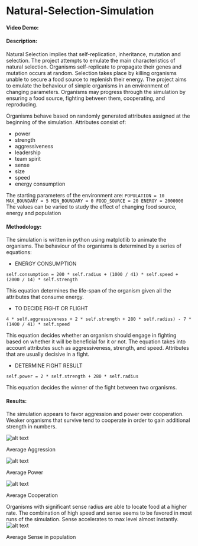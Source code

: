 # Natural-Selection-Simulation
#### Video Demo:  <URL HERE>

#### Description:
Natural Selection implies that self-replication, inheritance, mutation and selection. The project attempts to emulate the main characteristics of natural selection. Organisms self-replicate to propagate their genes and mutation occurs at random. Selection takes place by killing organisms unable to secure a food source to replenish their energy.
The project aims to emulate the behaviour of simple organisms in an environment of changing parameters. Organisms may progress through the simulation by ensuring a food source, fighting between them, cooperating, and reproducing.

Organisms behave based on randomly generated attributes assigned at the beginning of the simulation. Attributes consist of:
- power
- strength
- aggressiveness
- leadership
- team spirit
- sense
- size
- speed
- energy consumption

The starting parameters of the environment are: 
    ```POPULATION = 10
       MAX_BOUNDARY = 5
       MIN_BOUNDARY = 0
       FOOD_SOURCE = 20
       ENERGY = 2000000```
The values can be varied to study the effect of changing food source, energy and population

#### Methodology:
The simulation is written in python using matplotlib to animate the organisms.
The behaviour of the organisms is determined by a series of equations:

- ENERGY CONSUMPTION

```self.consumption = 200 * self.radius + (1000 / 41) * self.speed + (2000 / 14) * self.strength```

This equation determines the life-span of the organism given all the attributes that consume energy.

- TO DECIDE FIGHT OR FLIGHT

```4 * self.aggressiveness + 2 * self.strength + 280 * self.radius) - 7 * (1400 / 41) * self.speed```

This equation decides whether an organism should engage in fighting based on whether it will be beneficial for it or not. The equation takes into account attributes such as aggressiveness, strength, and speed. Attributes that are usually decisive in a fight.

- DETERMINE FIGHT RESULT

```self.power = 2 * self.strength + 280 * self.radius```

This equation decides the winner of the fight between two organisms.

#### Results:
The simulation appears to favor aggression and power over cooperation. Weaker organisms that survive tend to cooperate in order to gain additional strength in numbers.

![alt text](https://github.com/theExplodeGuy/Natural-Selection-Simulation/blob/main/Figures/Average_Aggression.png?raw=true)

Average Aggression

![alt text](https://github.com/theExplodeGuy/Natural-Selection-Simulation/blob/main/Figures/Power.png?raw=true)

Average Power

![alt text](https://github.com/theExplodeGuy/Natural-Selection-Simulation/blob/main/Figures/Cooperation.png?raw=true)

Average Cooperation

Organisms with significant sense radius are able to locate food at a higher rate. The combination of high speed and sense seems to be favored in most runs of the simulation. Sense accelerates to max level almost instantly.
![alt text](https://github.com/theExplodeGuy/Natural-Selection-Simulation/blob/main/Figures/Sense.png?raw=true)

Average Sense in population